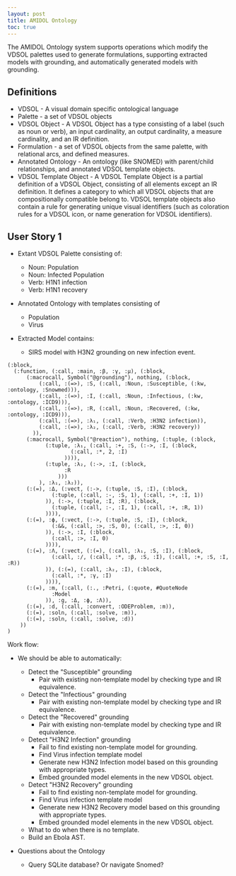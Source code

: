 ```yaml
---
layout: post
title: AMIDOL Ontology
toc: true
---
```


The AMIDOL Ontology system supports operations which modify the VDSOL palettes used to generate formulations, supporting extracted models with grounding, and automatically generated models with grounding.

## Definitions

* VDSOL - A visual domain specific ontological language
* Palette - a set of VDSOL objects
* VDSOL Object - A VDSOL Object has a type consisting of a label (such as noun or verb), an input cardinality, an output cardinality, a measure cardinality, and an IR definition.
* Formulation - a set of VDSOL objects from the same palette, with relational arcs, and defined measures.
* Annotated Ontology - An ontology (like SNOMED) with parent/child relationships, and annotated VDSOL template objects.
* VDSOL Template Object - A VDSOL Template Object is a partial definition of a VDSOL Object, consisting of all elements except an IR definition.  It defines a category to which all VDSOL objects that are compositionally compatible belong to.  VDSOL template objects also contain a rule for generating unique visual identifiers (such as coloration rules for a VDSOL icon, or name generation for VDSOL identifiers).

## User Story 1

* Extant VDSOL Palette consisting of:
  * Noun: Population
  * Noun: Infected Population
  * Verb: H1N1 infection
  * Verb: H1N1 recovery
* Annotated Ontology with templates consisting of
  * Population
  * Virus

* Extracted Model contains:
  * SIRS model with H3N2 grounding on new infection event.

```
(:block,
  (:function, (:call, :main, :β, :γ, :μ), (:block,
      (:macrocall, Symbol("@grounding"), nothing, (:block,
          (:call, :(=>), :S, (:call, :Noun, :Susceptible, (:kw, :ontology, :Snowmed))),
          (:call, :(=>), :I, (:call, :Noun, :Infectious, (:kw, :ontology, :ICD9))),
          (:call, :(=>), :R, (:call, :Noun, :Recovered, (:kw, :ontology, :ICD9))),
          (:call, :(=>), :λ₁, (:call, :Verb, :H3N2 infection)),
          (:call, :(=>), :λ₂, (:call, :Verb, :H3N2 recovery))
        )),
      (:macrocall, Symbol("@reaction"), nothing, (:tuple, (:block,
            (:tuple, :λ₁, (:call, :+, :S, (:->, :I, (:block,
                    (:call, :*, 2, :I)
                  )))),
            (:tuple, :λ₂, (:->, :I, (:block,
                  :R
                )))
          ), :λ₁, :λ₂)),
      (:(=), :Δ, (:vect, (:->, (:tuple, :S, :I), (:block,
              (:tuple, (:call, :-, :S, 1), (:call, :+, :I, 1))
            )), (:->, (:tuple, :I, :R), (:block,
              (:tuple, (:call, :-, :I, 1), (:call, :+, :R, 1))
            )))),
      (:(=), :ϕ, (:vect, (:->, (:tuple, :S, :I), (:block,
              (:&&, (:call, :>, :S, 0), (:call, :>, :I, 0))
            )), (:->, :I, (:block,
              (:call, :>, :I, 0)
            )))),
      (:(=), :Λ, (:vect, (:(=), (:call, :λ₁, :S, :I), (:block,
              (:call, :/, (:call, :*, :β, :S, :I), (:call, :+, :S, :I, :R))
            )), (:(=), (:call, :λ₂, :I), (:block,
              (:call, :*, :γ, :I)
            )))),
      (:(=), :m, (:call, (:., :Petri, (:quote, #QuoteNode
              :Model
            )), :g, :Δ, :ϕ, :Λ)),
      (:(=), :d, (:call, :convert, :ODEProblem, :m)),
      (:(=), :soln, (:call, :solve, :m)),
      (:(=), :soln, (:call, :solve, :d))
    ))
)
```

Work flow:
* We should be able to automatically:
  * Detect the "Susceptible" grounding
    * Pair with existing non-template model by checking type and IR equivalence.
  * Detect the "Infectious" grounding
    * Pair with existing non-template model by checking type and IR equivalence.
  * Detect the "Recovered" grounding
    * Pair with existing non-template model by checking type and IR equivalence.
  * Detect "H3N2 Infection" grounding
    * Fail to find existing non-template model for grounding.
    * Find Virus infection template model
    * Generate new H3N2 Infection model based on this grounding with appropriate types.
    * Embed grounded model elements in the new VDSOL object.
  * Detect "H3N2 Recovery" grounding
    * Fail to find existing non-template model for grounding.
    * Find Virus infection template model
    * Generate new H3N2 Recovery model based on this grounding with appropriate types.
    * Embed grounded model elements in the new VDSOL object.
  * What to do when there is no template.
  * Build an Ebola AST.

* Questions about the Ontology
  * Query SQLite database?  Or navigate Snomed?
